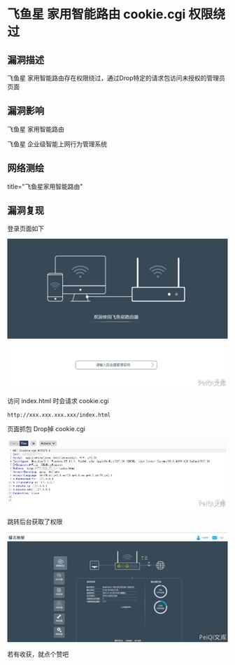 # 飞鱼星 家用智能路由 cookie.cgi 权限绕过

## 漏洞描述

飞鱼星 家用智能路由存在权限绕过，通过Drop特定的请求包访问未授权的管理员页面

## 漏洞影响

<a-checkbox checked>飞鱼星 家用智能路由</a-checkbox></br>

<a-checkbox checked>飞鱼星 企业级智能上网行为管理系统</a-checkbox></br>

## 网络测绘

<a-checkbox checked>title="飞鱼星家用智能路由"</a-checkbox></br>

## 漏洞复现

登录页面如下

![img](../../../.vuepress/public/img/fy-1.png)



访问 index.html 时会请求 cookie.cgi



```plain
http://xxx.xxx.xxx.xxx/index.html
```



页面抓包 Drop掉 cookie.cgi



![img](../../../.vuepress/public/img/fy-2.png)



跳转后台获取了权限



![img](../../../.vuepress/public/img/fy-3.png)



若有收获，就点个赞吧